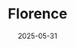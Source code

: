 ---
title: "Florence"
excerpt: "Where contours reminisce in marbled stillness"
gallery_name: "florence"
date: 2025-05-31
tags:
  - 🍝Italy
header:
  overlay_image: cover/florence_3v1.jpg
---